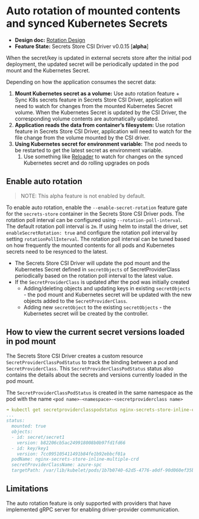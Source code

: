 # Auto rotation of mounted contents and synced Kubernetes Secrets

- **Design doc:** [Rotation Design](https://docs.google.com/document/d/1RGT0vmeUnN71n_u5fZKsSCa2YQpGw99rfGN9RlFMgHs/edit?usp=sharing)
- **Feature State:** Secrets Store CSI Driver v0.0.15 [**alpha**]

When the secret/key is updated in external secrets store after the initial pod deployment, the updated secret will be periodically updated in the pod mount and the Kubernetes Secret.

Depending on how the application consumes the secret data:

1. **Mount Kubernetes secret as a volume:** Use auto rotation feature + Sync K8s secrets feature in Secrets Store CSI Driver, application will need to watch for changes from the mounted Kubernetes Secret volume. When the Kubernetes Secret is updated by the CSI Driver, the corresponding volume contents are automatically updated.
2. **Application reads the data from container’s filesystem:** Use rotation feature in Secrets Store CSI Driver, application will need to watch for the file change from the volume mounted by the CSI driver.
3. **Using Kubernetes secret for environment variable:** The pod needs to be restarted to get the latest secret as environment variable.
   1. Use something like [Reloader](https://github.com/stakater/Reloader) to watch for changes on the synced Kubernetes secret and do rolling upgrades on pods

## Enable auto rotation

> NOTE: This alpha feature is not enabled by default.

To enable auto rotation, enable the `--enable-secret-rotation` feature gate for the `secrets-store` container in the Secrets Store CSI Driver pods. The rotation poll interval can be configured using `--rotation-poll-interval`. The default rotation poll interval is `2m`. If using helm to install the driver, set `enableSecretRotation: true` and configure the rotation poll interval by setting `rotationPollInterval`. The rotation poll interval can be tuned based on how frequently the mounted contents for all pods and Kubernetes secrets need to be resynced to the latest.

- The Secrets Store CSI Driver will update the pod mount and the Kubernetes Secret defined in `secretObjects` of SecretProviderClass periodically based on the rotation poll interval to the latest value.
- If the `SecretProviderClass` is updated after the pod was initially created
  - Adding/deleting objects and updating keys in existing `secretObjects` - the pod mount and Kubernetes secret will be updated with the new objects added to the `SecretProviderClass`.
  - Adding new `secretObject` to the existing `secretObjects` - the Kubernetes secret will be created by the controller.

## How to view the current secret versions loaded in pod mount

The Secrets Store CSI Driver creates a custom resource `SecretProviderClassPodStatus` to track the binding between a pod and `SecretProviderClass`. This `SecretProviderClassPodStatus` status also contains the details about the secrets and versions currently loaded in the pod mount.

The `SecretProviderClassPodStatus` is created in the same namespace as the pod with the name `<pod name>-<namespace>-<secretproviderclass name>`

```yaml
➜ kubectl get secretproviderclasspodstatus nginx-secrets-store-inline-crd-default-azure-spc -o yaml
...
status:
  mounted: true
  objects:
  - id: secret/secret1
    version: b82206cb5ac249918008b0b97fd1fd66
  - id: key/key1
    version: 7cc095105411491b84fe1b92ebbcf01a
  podName: nginx-secrets-store-inline-multiple-crd
  secretProviderClassName: azure-spc
  targetPath: /var/lib/kubelet/pods/1b7b0740-62d5-4776-a0df-90d060ef35ba/volumes/kubernetes.io~csi/secrets-store-inline-0/mount
```

## Limitations

The auto rotation feature is only supported with providers that have implemented gRPC server for enabling driver-provider communication.

